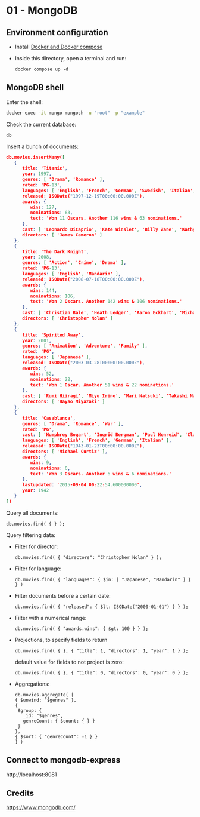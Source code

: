 # 01 - MongoDB
## Environment configuration
- Install [Docker and Docker compose](https://docs.docker.com/engine/install/)
- Inside this directory, open a terminal and run:
    
    ```docker compose up -d```

## MongoDB shell
Enter the shell:
```bash
docker exec -it mongo mongosh -u "root" -p "example"
```
Check the current database:
```
db
```
Insert a bunch of documents:
```json
db.movies.insertMany([
   {
      title: 'Titanic',
      year: 1997,
      genres: [ 'Drama', 'Romance' ],
      rated: 'PG-13',
      languages: [ 'English', 'French', 'German', 'Swedish', 'Italian', 'Russian' ],
      released: ISODate("1997-12-19T00:00:00.000Z"),
      awards: {
         wins: 127,
         nominations: 63,
         text: 'Won 11 Oscars. Another 116 wins & 63 nominations.'
      },
      cast: [ 'Leonardo DiCaprio', 'Kate Winslet', 'Billy Zane', 'Kathy Bates' ],
      directors: [ 'James Cameron' ]
   },
   {
      title: 'The Dark Knight',
      year: 2008,
      genres: [ 'Action', 'Crime', 'Drama' ],
      rated: 'PG-13',
      languages: [ 'English', 'Mandarin' ],
      released: ISODate("2008-07-18T00:00:00.000Z"),
      awards: {
         wins: 144,
         nominations: 106,
         text: 'Won 2 Oscars. Another 142 wins & 106 nominations.'
      },
      cast: [ 'Christian Bale', 'Heath Ledger', 'Aaron Eckhart', 'Michael Caine' ],
      directors: [ 'Christopher Nolan' ]
   },
   {
      title: 'Spirited Away',
      year: 2001,
      genres: [ 'Animation', 'Adventure', 'Family' ],
      rated: 'PG',
      languages: [ 'Japanese' ],
      released: ISODate("2003-03-28T00:00:00.000Z"),
      awards: {
         wins: 52,
         nominations: 22,
         text: 'Won 1 Oscar. Another 51 wins & 22 nominations.'
      },
      cast: [ 'Rumi Hiiragi', 'Miyu Irino', 'Mari Natsuki', 'Takashi Naitè' ],
      directors: [ 'Hayao Miyazaki' ]
   },
   {
      title: 'Casablanca',
      genres: [ 'Drama', 'Romance', 'War' ],
      rated: 'PG',
      cast: [ 'Humphrey Bogart', 'Ingrid Bergman', 'Paul Henreid', 'Claude Rains' ],
      languages: [ 'English', 'French', 'German', 'Italian' ],
      released: ISODate("1943-01-23T00:00:00.000Z"),
      directors: [ 'Michael Curtiz' ],
      awards: {
         wins: 9,
         nominations: 6,
         text: 'Won 3 Oscars. Another 6 wins & 6 nominations.'
      },
      lastupdated: '2015-09-04 00:22:54.600000000',
      year: 1942
   }
])
```
Query all documents:
```
db.movies.find( { } );
```

Query filtering data:
- Filter for director:
    ```
    db.movies.find( { "directors": "Christopher Nolan" } );
    ```
- Filter for language:
    ```
    db.movies.find( { "languages": { $in: [ "Japanese", "Mandarin" ] } } )
    ```
- Filter documents before a certain date:
    ```
    db.movies.find( { "released": { $lt: ISODate("2000-01-01") } } );
    ```
- Filter with a numerical range:
    ```
    db.movies.find( { "awards.wins": { $gt: 100 } } );
    ```
- Projections, to specify fields to return
    ```
    db.movies.find( { }, { "title": 1, "directors": 1, "year": 1 } );
    ```
    default value for fields to not project is zero:
    ```
    db.movies.find( { }, { "title": 0, "directors": 0, "year": 0 } );
    ```
- Aggregations:
    ```
    db.movies.aggregate( [
   { $unwind: "$genres" },
   {
     $group: {
       _id: "$genres",
       genreCount: { $count: { } }
     }
   },
   { $sort: { "genreCount": -1 } }
    ] )
    ```
## Connect to mongodb-express
http://localhost:8081



## Credits
https://www.mongodb.com/
